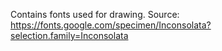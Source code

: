 Contains fonts used for drawing.
Source: https://fonts.google.com/specimen/Inconsolata?selection.family=Inconsolata
